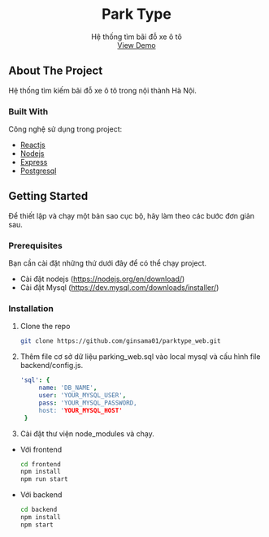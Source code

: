<h1 align="center">Park Type</h1>

  <p align="center">
    Hệ thống tìm bãi đỗ xe ô tô
    <br />
 <a href="https://park-type-front.herokuapp.com/user/start">View Demo</a>
  </p>
</p>

## About The Project
 Hệ thống tìm kiếm bãi đỗ xe ô tô trong nội thành Hà Nội.
### Built With

Công nghệ sử dụng trong project:
* [Reactjs](https://reactjs.org/)
* [Nodejs](https://nodejs.dev/)
* [Express](https://expressjs.com/)
* [Postgresql](https://www.mysql.com/)
## Getting Started
Để thiết lập và chạy một bản sao cục bộ, hãy làm theo các bước đơn giản sau.
### Prerequisites

Bạn cần cài đặt những thứ dưới đây để có thể chạy project.
* Cài đặt nodejs (https://nodejs.org/en/download/)
* Cài đặt Mysql (https://dev.mysql.com/downloads/installer/)
### Installation

1. Clone the repo
   ```sh
   git clone https://github.com/ginsama01/parktype_web.git
   ```
2. Thêm file cơ sở dữ liệu parking_web.sql vào local mysql và cấu hình file backend/config.js.
   ```yml
   'sql': {
        name: 'DB_NAME',
        user: 'YOUR_MYSQL_USER',
        pass: 'YOUR_MYSQL_PASSWORD,
        host: 'YOUR_MYSQL_HOST'
    }
   ```

3. Cài đặt thư viện node_modules và chạy.
- Với frontend
   ```sh
   cd frontend
   npm install
   npm run start
   ```
- Với backend
   ```sh
   cd backend
   npm install
   npm start
   ```


 
